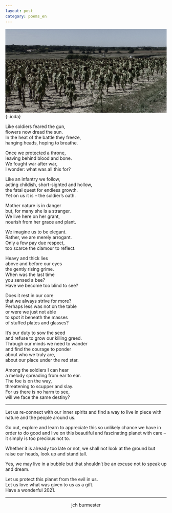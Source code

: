 ```yaml
---
layout: post
category: poems_en
---
```


![fallen army](/P1050119.jpg){:.ioda}
<br />

Like soldiers feared the gun,<br />
flowers now dread the sun.<br />
In the heat of the battle they freeze,<br />
hanging heads, hoping to breathe.

Once we protected a throne,<br />
leaving behind blood and bone.<br />
We fought war after war,<br />
I wonder: what was all this for?

Like an infantry we follow,<br />
acting childish, short-sighted and hollow,<br />
the fatal quest for endless growth.<br />
Yet on us it is – the soldier’s oath.

Mother nature is in danger<br />
but, for many she is a stranger.<br />
We live here on her grant,<br />
nourish from her grace and plant.

We imagine us to be elegant.<br />
Rather, we are merely arrogant.<br />
Only a few pay due respect,<br />
too scarce the clamour to reflect. 

Heavy and thick lies<br />
above and before our eyes<br />
the gently rising grime.<br />
When was the last time<br />
you sensed a bee?<br />
Have we become too blind to see?

Does it rest in our core<br />
that we always strive for more?<br />
Perhaps less was not on the table<br />
or were we just not able<br />
to spot it beneath the masses<br />
of stuffed plates and glasses?

It’s our duty to sow the seed<br />
and refuse to grow our killing greed.<br />
Through our minds we need to wander<br />
and find the courage to ponder<br />
about who we truly are,<br />
about our place under the red star.

Among the soldiers I can hear<br />
a melody spreading from ear to ear.<br />
The foe is on the way,<br />
threatening to scupper and slay.<br />
For us there is no harm to see,<br />
will we face the same destiny?

---

Let us re-connect with our inner spirits and find a way to live in piece with nature and the people around us.

Go out, explore and learn to appreciate this so unlikely chance we have in order to do good and live on this beautiful and fascinating planet with care – it simply is too precious not to.

Whether it is already too late or not, we shall not look at the ground but raise our heads, look up and stand tall.

Yes, we may live in a bubble but that shouldn’t be an excuse not to speak up and dream.

Let us protect this planet from the evil in us.<br />
Let us love what was given to us as a gift.<br />
Have a wonderful 2021.

---

<div align="center"> jch burmester</div>
